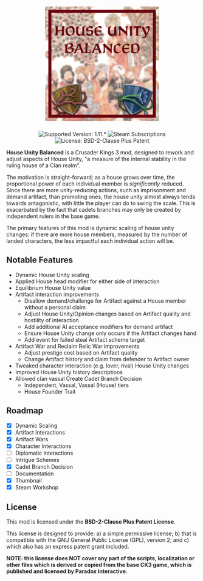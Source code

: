 <h1 align="center">
  <a href="https://steamcommunity.com/sharedfiles/filedetails/?id=3122203007">
    <img alt="House Unity Balanced" src="./mod/thumbnail.png" width="300">
  </a>
</h1>

<p align="center">
  <img src="https://img.shields.io/badge/supported_version-1.11.*-darkred" alt="Supported Version: 1.11.*">
  <img src="https://img.shields.io/steam/subscriptions/3122203007?color=dodgerblue" alt="Steam Subscriptions">
  <img src="https://img.shields.io/badge/license-BSD--2--Clause_Plus_Patent-green" alt="License: BSD-2-Clause Plus Patent">
</p>

**House Unity Balanced** is a Crusader Kings 3 mod, designed to rework and adjust aspects of House Unity, "a measure of the internal stability in the ruling house of a Clan realm".

The motivation is straight-forward; as a house grows over time, the proportional power of each individual member is _significantly_ reduced. Since there are more unity-reducing actions, such as imprisonment and demand artifact, than promoting ones, the house unity almost always tends towards antagonistic, with little the player can do to swing the scale. This is exacerbated by the fact that cadets branches may only be created by independent rulers in the base game.

The primary features of this mod is dynamic scaling of house unity changes: if there are more house members, measured by the number of landed characters, the less impactful each individual action will be.

## Notable Features

- Dynamic House Unity scaling
- Applied House head modifier for either side of interaction
- Equilibrium House Unity value
- Artifact interaction improvements
  - Disallow demand/challenge for Artifact against a House member without a personal claim
  - Adjust House Unity/Opinion changes based on Artifact quality and hostility of interaction
  - Add additional AI acceptance modifiers for demand artifact
  - Ensure House Unity change only occurs if the Artifact changes hand
  - Add event for failed steal Artifact scheme target
- Artifact War and Reclaim Relic War improvements
  - Adjust prestige cost based on Artifact quality
  - Change Artifact history and claim from defender to Artifact owner
- Tweaked character interaction (e.g. lover, rival) House Unity changes
- Improved House Unity history descriptions
- Allowed clan vassal Create Cadet Branch Decision
  - Independent, Vassal, Vassal (House) tiers
  - House Founder Trait

## Roadmap

- [x] Dynamic Scaling
- [x] Artifact Interactions
- [x] Artifact Wars
- [x] Character Interactions
- [ ] Diplomatic Interactions
- [ ] Intrigue Schemes
- [x] Cadet Branch Decision
- [ ] Documentation
- [x] Thumbnail
- [x] Steam Workshop

## License

This mod is licensed under the **BSD-2-Clause Plus Patent License**.

This license is designed to provide: a) a simple permissive license; b) that is compatible with the GNU General Public License (GPL), version 2; and c) which also has an express patent grant included.

 **NOTE: this license does NOT cover any part of the scripts, localization or other files which is derived or copied from the base CK3 game, which is published and licensed by Paradox Interactive.**
